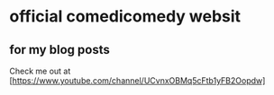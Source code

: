 # official comedicomedy websit
## for my blog posts
Check me out at [https://www.youtube.com/channel/UCvnxOBMq5cFtb1yFB2Oopdw]
